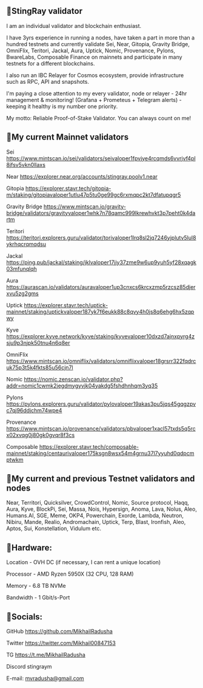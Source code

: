 ## 🔸StingRay validator

I am an individual validator and blockchain enthusiast.

I have 3yrs experience in running a nodes, have taken a part in more than a hundred testnets and  currently validate Sei, Near, Gitopia, Gravity Bridge, OmniFlix, Teritori, Jackal, Aura, Uptick, Nomic, Provenance, Pylons, BwareLabs, Composable Finance on mainnets and participate in many testnets for a different blockchains.

I also run an IBC Relayer for Cosmos ecosystem, provide infrastructure such as RPC, API and snapshots.

I'm paying a close attention to my every validator, node or relayer - 24hr management & monitoring! (Grafana + Prometeus + Telegram alerts) - keeping it healthy is my number one priority.

My motto: Reliable Proof-of-Stake Validator. You can always count on me!

## 🔸My current Mainnet validators 

Sei https://www.mintscan.io/sei/validators/seivaloper1fpvjye4rcqmds6vvrjvf4pl8jfsv5vkn0llaxs

Near https://explorer.near.org/accounts/stingray.poolv1.near

Gitopia https://explorer.stavr.tech/gitopia-m/staking/gitopiavaloper1utlu47p5tu0ge99gc6rxmqpc2kt7dfatupqgr5

Gravity Bridge https://www.mintscan.io/gravity-bridge/validators/gravityvaloper1whk7n78qamc999lkrewhvkt3p7peht0k4dartm

Teritori https://teritori.explorers.guru/validator/torivaloper1lrq8sl2jq7246yjplutv5lul8ykrhqcrqmqdsu

Jackal https://ping.pub/jackal/staking/jklvaloper17jjy37zme9w6up9yuh5yf28xqagk03mfunqlqh

Aura https://aurascan.io/validators/auravaloper1up3cnxcs6krcxzmp5rzcsz85djerxvu5zg2gms

Uptick https://explorer.stavr.tech/uptick-mainnet/staking/uptickvaloper187yk7f6eukk88c8qvy4h0js8q6ehg6hx5zqpwy

Kyve https://explorer.kyve.network/kyve/staking/kyvevaloper10dxzd7ajnxpyrg4zsju9p3njpk50tnu4n6q8er

OmniFlix https://www.mintscan.io/omniflix/validators/omniflixvaloper18grsrr322fqdrcuk75p3t5k4fkts85u56cjn7l

Nomic https://nomic.zenscan.io/validator.php?addr=nomic1cwmk2jegdmygyvjk04yakdg5fshdhnhqm3yq35

Pylons https://pylons.explorers.guru/validator/pylovaloper19akas3pu5jqs45gqgzpvc7qj96ddjchm74wpe4

Provenance https://www.mintscan.io/provenance/validators/pbvaloper1xacl57txds5q5rcx02xvqg0j80gk0gvqr8f3cs

Composable https://explorer.stavr.tech/composable-mainnet/staking/centaurivaloper175ksgn8wsx54m4grnu37l7yyuhd0qdpcmptwkm

## 🔸My current and previous Testnet validators and nodes

Near, Territori, Quicksilver, CrowdControl, Nomic, Source protocol, Haqq, Aura, Kyve, BlockPi, Sei, Massa, Nois, Hypersign, Anoma, Lava, Nolus, Aleo, Humans.AI, SGE, Meme, OKP4, Powerchain, Exorde, Lambda, Neutron, Nibiru, Mande, Realio, Andromachain, Uptick, Terp, Blast, Ironfish, Aleo, Aptos, Sui, Konstellation, Vidulum etc.

## 🔸Hardware:

Location - OVH DC (if necessary, I can rent a unique location)

Processor - AMD Ryzen 5950X (32 CPU, 128 RAM)

Memory - 6.8 TB NVMe

Bandwidth - 1 Gbit/s-Port

## 🔸Socials:

GitHub https://github.com/MikhailRadusha

Twitter https://twitter.com/Mikhail00847153

TG https://t.me/MikhailRadusha

Discord stingraym

E-mail: mvradusha@gmail.com
